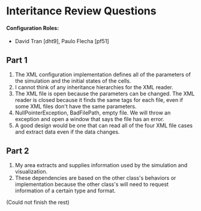 # Interitance Review Questions

#### Configuration Roles:
  * David Tran [dht9], Paulo Flecha [pf51] 

## Part 1

1. The XML configuration implementation defines all of the parameters of the simulation and the initial states of the cells.
2.  I cannot think of any inheritance hierarchies for the XML reader.
3. The XML file is open because the parameters can be changed. The XML reader is closed because it finds the same tags for each file, even if some XML files don't have the same parameters.
4. NullPointerException, BadFilePath, empty file. We will throw an exception and open a window that says the file has an error.
5. A good design would be one that can read all of the four XML file cases and extract data even if the data changes. 

## Part 2
1. My area extracts and supplies information used by the simulation and visualization.
2. These dependencies are based on the other  class's behaviors or implementation because the other class's will need to request information of a certain type and format.

(Could not finish the rest)


